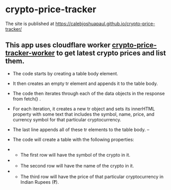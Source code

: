 # crypto-price-tracker
 The site is published at https://calebjoshuapaul.github.io/crypto-price-tracker/
 
## This app uses cloudflare worker [crypto-price-tracker-worker](https://github.com/calebjoshuapaul/crypto-price-tracker-worker/) to get latest crypto prices and list them.

- The code starts by creating a table body element.
- It then creates an empty tr element and appends it to the table body.
- The code then iterates through each of the data objects in the response from fetch() .
- For each iteration, it creates a new tr object and sets its innerHTML property with some text that includes the symbol, name, price, and currency symbol for that particular cryptocurrency.

- The last line appends all of these tr elements to the table body.
–
- The code will create a table with the following properties:

- - The first row will have the symbol of the crypto in it.

- - The second row will have the name of the crypto in it.

- - The third row will have the price of that particular cryptocurrency in Indian Rupees (₹).
